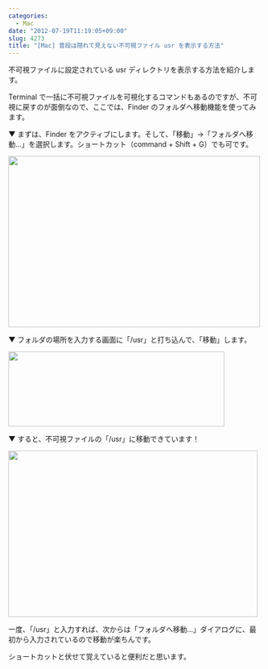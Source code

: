 ```yaml
---
categories:
  - Mac
date: "2012-07-19T11:19:05+09:00"
slug: 4273
title: "[Mac] 普段は隠れて見えない不可視ファイル usr を表示する方法"
---
```


不可視ファイルに設定されている usr ディレクトリを表示する方法を紹介します。

Terminal で一括に不可視ファイルを可視化するコマンドもあるのですが、不可視に戻すのが面倒なので、ここでは、Finder のフォルダへ移動機能を使ってみます。

▼ まずは、Finder をアクティブにします。そして、「移動」→「フォルダへ移動…」を選択します。ショートカット（command + Shift + G）でも可です。

<img alt="" src="/images/2012/07/4273_1.png" width="500" height="340">

▼ フォルダの場所を入力する画面に「/usr」と打ち込んで、「移動」します。

<img alt="" src="/images/2012/07/4273_2.png" width="429" height="149">

▼ すると、不可視ファイルの「/usr」に移動できています！

<img alt="" src="/images/2012/07/4273_3.png" width="495" height="330">

一度、「/usr」と入力すれば、次からは「フォルダへ移動…」ダイアログに、最初から入力されているので移動が楽ちんです。

ショートカットと伏せて覚えていると便利だと思います。
